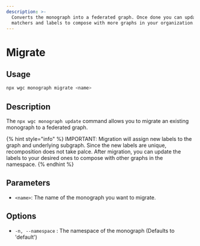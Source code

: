 ```yaml
---
description: >-
  Converts the monograph into a federated graph. Once done you can update label
  matchers and labels to compose with more graphs in your organization.
---
```


# Migrate

## Usage

```bash
npx wgc monograph migrate <name>
```

## Description

The `npx wgc monograph update` command allows you to migrate an existing monograph to a federated graph.

{% hint style="info" %}
IMPORTANT: Migration will assign new labels to the graph and underlying subgraph. Since the new labels are unique, recomposition does not take palce. After migration, you can update the labels to your desired ones to compose with other graphs in the namespace.
{% endhint %}

## Parameters

* `<name>`: The name of the monograph you want to migrate.

## Options

* `-n, --namespace` : The namespace of the monograph (Defaults to 'default')
